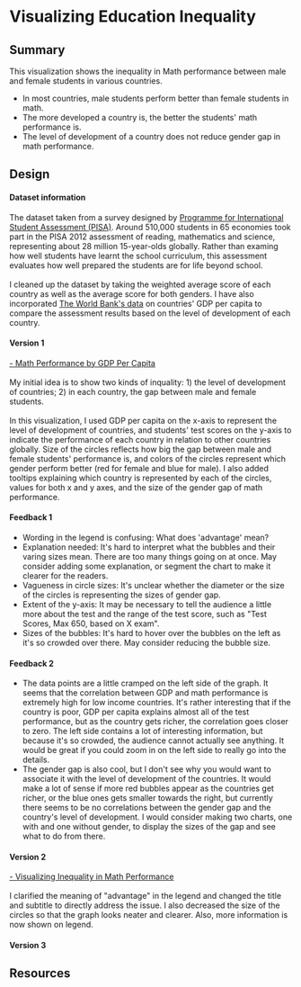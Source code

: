 # Visualizing Education Inequality

## Summary 
This visualization shows the inequality in Math performance between male and female students in various countries.
- In most countries, male students perform better than female students in math.
- The more developed a country is, the better the students' math performance is.
- The level of development of a country does not reduce gender gap in math performance.

## Design 

#### Dataset information
The dataset taken from a survey designed by <a href=http://www.oecd.org/pisa/data/pisa2012database-downloadabledata.htm>Programme for International Student Assessment (PISA)</a>. Around 510,000 students in 65 economies took part in the PISA 2012 assessment of reading, mathematics and science, representing about 28 million 15-year-olds globally. Rather than examing how well students have learnt the school curriculum, this assessment evaluates how well prepared the students are for life beyond school.<br><br>
I cleaned up the dataset by taking the weighted average score of each country as well as the average score for both genders. I have also incorporated <a href=http://data.worldbank.org/indicator/NY.GDP.PCAP.CD>The World Bank's data</a> on countries' GDP per capita to compare the assessment results based on the level of development of each country.

#### Version 1
<a href=https://bl.ocks.org/siyubao/51ecf537beac3e588b76254079207a36>- Math Performance by GDP Per Capita</a><br><br>
My initial idea is to show two kinds of inquality: 1) the level of development of countries; 2) in each country, the gap between male and female students. <br><br>
In this visualization, I used GDP per capita on the x-axis to represent the level of development of countries, and students' test scores on the y-axis to indicate the performance of each country in relation to other countries globally. Size of the circles reflects how big the gap between male and female students' performance is, and colors of the circles represent which gender perform better (red for female and blue for male). I also added tooltips explaining which country is represented by each of the circles, values for both x and y axes, and the size of the gender gap of math performance. <br>

#### Feedback 1
- Wording in the legend is confusing: What does 'advantage' mean?
- Explanation needed: It's hard to interpret what the bubbles and their varing sizes mean. There are too many things going on at once. May consider adding some explanation, or segment the chart to make it clearer for the readers.
- Vagueness in circle sizes: It's unclear whether the diameter or the size of the circles is representing the sizes of gender gap.
- Extent of the y-axis: It may be necessary to tell the audience a little more about the test and the range of the test score, such as "Test Scores, Max 650, based on X exam".
- Sizes of the bubbles: It's hard to hover over the bubbles on the left as it's so crowded over there. May consider reducing the bubble size.

#### Feedback 2
- The data points are a little cramped on the left side of the graph. It seems that the correlation between GDP and math performance is extremely high for low income countries. It's rather interesting that if the country is poor, GDP per capita explains almost all of the test performance, but as the country gets richer, the correlation goes closer to zero. The left side contains a lot of interesting information, but because it's so crowded, the audience cannot actually see anything. It would be great if you could zoom in on the left side to really go into the details.
- The gender gap is also cool, but I don't see why you would want to associate it with the level of development of the countries. It would make a lot of sense if more red bubbles appear as the countries get richer, or the blue ones gets smaller towards the right, but currently there seems to be no correlations between the gender gap and the country's level of development. I would consider making two charts, one with and one without gender, to display the sizes of the gap and see what to do from there. 


#### Version 2
<a href=https://bl.ocks.org/siyubao/6b29e4a5d50ad0e171ce97911a98bbcd>- Visualizing Inequality in Math Performance</a><br><br>
I clarified the meaning of "advantage" in the legend and changed the title and subtitle to directly address the issue. I also decreased the size of the circles so that the graph looks neater and clearer. Also, more information is now shown on legend. 


#### Version 3

## Resources

